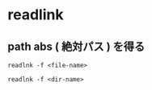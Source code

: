 
# readlink


## path abs ( 絶対パス ) を得る

```
readlnk -f <file-name>
```

```
readlnk -f <dir-name>
```








